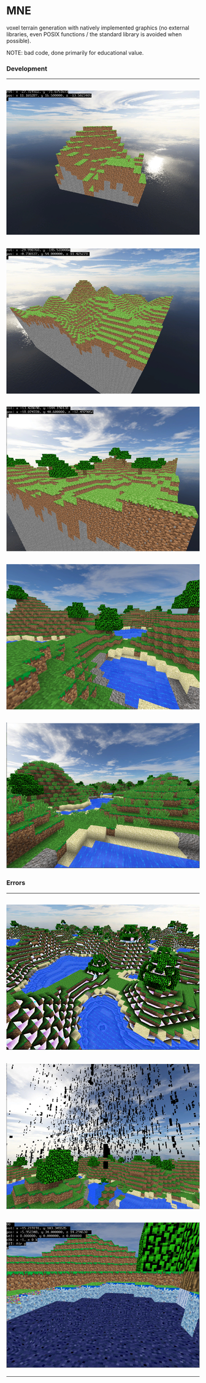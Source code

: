 # MNE
voxel terrain generation with natively implemented graphics (no external libraries, even POSIX functions / the standard library is avoided when possible).  
  
NOTE: bad code, done primarily for educational value.

### Development
---
![](/resources/v0.1.PNG)
---
![](/resources/v0.2.PNG)
---
![](/resources/v0.3.PNG)
---
![](/resources/v0.4.PNG)
---
![](/resources/v0.5.PNG)
---

### Errors
---
![](/resources/err0.PNG)
---
![](/resources/err1.PNG)
---
![](/resources/err2.PNG)
---
---

